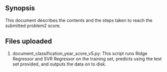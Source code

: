 ## Synopsis

This document describes the contents and the steps taken to reach the submitted problem2 score.

## Files uploaded 

1. document_classification_year_score_v5.py: This script runs Ridge Regressor and SVR Regressor on the training set, predicts using the test set provided, and outputs the data on to disk.

